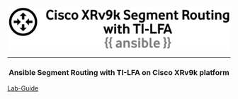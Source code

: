 <p align="center">
    <img width="800" src="https://github.com/hmntsharma/ansible-cisco-segment-routing/blob/main/docs/assets/images/heading.png?raw=true" alt="logo">
</p>

---

<h3 align="center">Ansible Segment Routing with TI-LFA on Cisco XRv9k platform</h3>


<a align="center" href="https://hmntsharma.github.io/ansible-cisco-segment-routing/">Lab-Guide</a>
